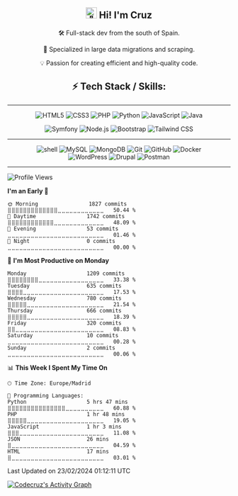 <h2 align="center">
  <picture>
  <source srcset="https://fonts.gstatic.com/s/e/notoemoji/latest/1f44b/512.webp" type="image/webp">
  <img src="https://fonts.gstatic.com/s/e/notoemoji/latest/1f44b/512.gif" alt="👋" width="25" height="25">
</picture> Hi! I'm Cruz
</h2>

<p align="center">
  🛠️ Full-stack dev from the south of Spain.
</p>
<p align="center">
📃 Specialized in large data migrations and scraping.
</p>
<p align="center">
💡 Passion for creating efficient and high-quality code.
</p>


<h2 align="center">

⚡ Tech Stack / Skills:

</h2>

---

<div align="center">

  
![HTML5](https://img.shields.io/badge/HTML5-f76537?style=for-the-badge&logo=HTML5&logoColor=f76537&labelColor=101010)
![CSS3](https://img.shields.io/badge/CSS3-2396f3?style=for-the-badge&logo=CSS3&logoColor=2396f3&labelColor=101010)
![PHP](https://img.shields.io/badge/PHP-777BB4?style=for-the-badge&logo=php&logoColor=777BB4&labelColor=101010)
![Python](https://img.shields.io/badge/Python-37668e?style=for-the-badge&logo=python&logoColor=f7df1e&labelColor=101010)
![JavaScript](https://img.shields.io/badge/javascript-f7df1e?style=for-the-badge&logo=javascript&logoColor=f7df1e&labelColor=101010)
![Java](https://img.shields.io/badge/Java-ed1c24?style=for-the-badge&logo=oracle&logoColor=ed1c24&labelColor=101010)



</div>

<div align="center">

![Symfony](https://img.shields.io/badge/Symfony-0077b5?style=for-the-badge&logo=symfony&logoColor=white&labelColor=101010)
![Node.js](https://img.shields.io/badge/node.js-339933?style=for-the-badge&logo=node.js&logoColor=339933&labelColor=101010)
![Bootstrap](https://img.shields.io/badge/Bootstrap-563d7c?style=for-the-badge&logo=bootstrap&logoColor=563d7c&labelColor=101010)
![Tailwind CSS](https://img.shields.io/badge/Tailwind%20CSS-20b8c9?style=for-the-badge&logo=tailwind-css&logoColor=20b8c9&labelColor=101010)


</div>

---

<div align="center">
  
![shell](https://img.shields.io/badge/shell-323330?style=for-the-badge&logo=shell&logoColor=white&labelColor=101010) 
![MySQL](https://img.shields.io/badge/MySQL-00758F?style=for-the-badge&logo=mysql&logoColor=00758F&labelColor=101010) 
![MongoDB](https://img.shields.io/badge/MongoDB-4EA94B?style=for-the-badge&logo=mongodb&logoColor=4EA94B&labelColor=101010) 
![Git](https://img.shields.io/badge/Git-F05033?style=for-the-badge&logo=git&logoColor=F05033&labelColor=101010) 
![GitHub](https://img.shields.io/badge/GitHub-181717?style=for-the-badge&logo=github&logoColor=white&labelColor=101010) 
![Docker](https://img.shields.io/badge/Docker-2496ED?style=for-the-badge&logo=docker&logoColor=2496ED&labelColor=101010)  
![WordPress](https://img.shields.io/badge/WordPress-21759B?style=for-the-badge&logo=wordpress&logoColor=21759B&labelColor=101010) 
![Drupal](https://img.shields.io/badge/Drupal-0678BE?style=for-the-badge&logo=drupal&logoColor=0678BE&labelColor=101010) 
![Postman](https://img.shields.io/badge/Postman-FF6C37?style=for-the-badge&logo=postman&logoColor=FF6C37&labelColor=101010) 


</div>

---

<!--START_SECTION:waka-->
![Profile Views](http://img.shields.io/badge/Profile%20Views-79-blue)

**I'm an Early 🐤** 

```text
🌞 Morning                1827 commits        ⣿⣿⣿⣿⣿⣿⣿⣿⣿⣿⣿⣿⣿⣀⣀⣀⣀⣀⣀⣀⣀⣀⣀⣀⣀   50.44 % 
🌆 Daytime                1742 commits        ⣿⣿⣿⣿⣿⣿⣿⣿⣿⣿⣿⣿⣀⣀⣀⣀⣀⣀⣀⣀⣀⣀⣀⣀⣀   48.09 % 
🌃 Evening                53 commits          ⣀⣀⣀⣀⣀⣀⣀⣀⣀⣀⣀⣀⣀⣀⣀⣀⣀⣀⣀⣀⣀⣀⣀⣀⣀   01.46 % 
🌙 Night                  0 commits           ⣀⣀⣀⣀⣀⣀⣀⣀⣀⣀⣀⣀⣀⣀⣀⣀⣀⣀⣀⣀⣀⣀⣀⣀⣀   00.00 % 
```
📅 **I'm Most Productive on Monday** 

```text
Monday                   1209 commits        ⣿⣿⣿⣿⣿⣿⣿⣿⣀⣀⣀⣀⣀⣀⣀⣀⣀⣀⣀⣀⣀⣀⣀⣀⣀   33.38 % 
Tuesday                  635 commits         ⣿⣿⣿⣿⣀⣀⣀⣀⣀⣀⣀⣀⣀⣀⣀⣀⣀⣀⣀⣀⣀⣀⣀⣀⣀   17.53 % 
Wednesday                780 commits         ⣿⣿⣿⣿⣿⣀⣀⣀⣀⣀⣀⣀⣀⣀⣀⣀⣀⣀⣀⣀⣀⣀⣀⣀⣀   21.54 % 
Thursday                 666 commits         ⣿⣿⣿⣿⣿⣀⣀⣀⣀⣀⣀⣀⣀⣀⣀⣀⣀⣀⣀⣀⣀⣀⣀⣀⣀   18.39 % 
Friday                   320 commits         ⣿⣿⣀⣀⣀⣀⣀⣀⣀⣀⣀⣀⣀⣀⣀⣀⣀⣀⣀⣀⣀⣀⣀⣀⣀   08.83 % 
Saturday                 10 commits          ⣀⣀⣀⣀⣀⣀⣀⣀⣀⣀⣀⣀⣀⣀⣀⣀⣀⣀⣀⣀⣀⣀⣀⣀⣀   00.28 % 
Sunday                   2 commits           ⣀⣀⣀⣀⣀⣀⣀⣀⣀⣀⣀⣀⣀⣀⣀⣀⣀⣀⣀⣀⣀⣀⣀⣀⣀   00.06 % 
```


📊 **This Week I Spent My Time On** 

```text
🕑︎ Time Zone: Europe/Madrid

💬 Programming Languages: 
Python                   5 hrs 47 mins       ⣿⣿⣿⣿⣿⣿⣿⣿⣿⣿⣿⣿⣿⣿⣿⣀⣀⣀⣀⣀⣀⣀⣀⣀⣀   60.88 % 
PHP                      1 hr 48 mins        ⣿⣿⣿⣿⣿⣀⣀⣀⣀⣀⣀⣀⣀⣀⣀⣀⣀⣀⣀⣀⣀⣀⣀⣀⣀   19.05 % 
JavaScript               1 hr 3 mins         ⣿⣿⣿⣀⣀⣀⣀⣀⣀⣀⣀⣀⣀⣀⣀⣀⣀⣀⣀⣀⣀⣀⣀⣀⣀   11.08 % 
JSON                     26 mins             ⣿⣀⣀⣀⣀⣀⣀⣀⣀⣀⣀⣀⣀⣀⣀⣀⣀⣀⣀⣀⣀⣀⣀⣀⣀   04.59 % 
HTML                     17 mins             ⣿⣀⣀⣀⣀⣀⣀⣀⣀⣀⣀⣀⣀⣀⣀⣀⣀⣀⣀⣀⣀⣀⣀⣀⣀   03.01 % 
```


 Last Updated on 23/02/2024 01:12:11 UTC
<!--END_SECTION:waka-->


<!-- https://github.com/ashutosh00710/github-readme-activity-graph -->
  <a href="https://github.com/ashutosh00710/github-readme-activity-graph"><img alt="Codecruz's Activity Graph" src="https://github-readme-activity-graph.vercel.app/graph/?username=codecruz&bg_color=1F222E&color=F8D866&line=175F83&point=FFFFFF&hide_border=false" /></a>


